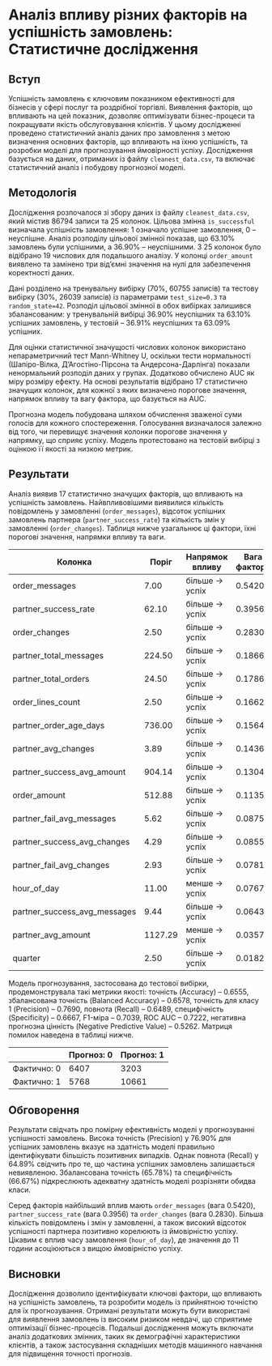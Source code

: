 # Аналіз впливу різних факторів на успішність замовлень: Статистичне дослідження

## Вступ

Успішність замовлень є ключовим показником ефективності для бізнесів у сфері послуг та роздрібної торгівлі. Виявлення факторів, що впливають на цей показник, дозволяє оптимізувати бізнес-процеси та покращувати якість обслуговування клієнтів. У цьому дослідженні проведено статистичний аналіз даних про замовлення з метою визначення основних факторів, що впливають на їхню успішність, та розробки моделі для прогнозування ймовірності успіху. Дослідження базується на даних, отриманих із файлу `cleanest_data.csv`, та включає статистичний аналіз і побудову прогнозної моделі.

## Методологія

Дослідження розпочалося зі збору даних із файлу `cleanest_data.csv`, який містив 86794 записи та 25 колонок. Цільова змінна `is_successful` визначала успішність замовлення: 1 означало успішне замовлення, 0 – неуспішне. Аналіз розподілу цільової змінної показав, що 63.10% замовлень були успішними, а 36.90% – неуспішними. З 25 колонок було відібрано 19 числових для подальшого аналізу. У колонці `order_amount` виявлено та замінено три від’ємні значення на нулі для забезпечення коректності даних.

Дані розділено на тренувальну вибірку (70%, 60755 записів) та тестову вибірку (30%, 26039 записів) із параметрами `test_size=0.3` та `random_state=42`. Розподіл цільової змінної в обох вибірках залишився збалансованим: у тренувальній вибірці 36.90% неуспішних та 63.10% успішних замовлень, у тестовій – 36.91% неуспішних та 63.09% успішних.

Для оцінки статистичної значущості числових колонок використано непараметричний тест Mann-Whitney U, оскільки тести нормальності (Шапіро-Вілка, Д’Агостіно-Пірсона та Андерсона-Дарлінга) показали ненормальний розподіл даних у групах. Додатково обчислено AUC як міру розміру ефекту. На основі результатів відібрано 17 статистично значущих колонок, для кожної з яких визначено порогове значення, напрямок впливу та вагу фактора, що базується на AUC.

Прогнозна модель побудована шляхом обчислення зваженої суми голосів для кожного спостереження. Голосування визначалося залежно від того, чи перевищує значення колонки порогове значення у напрямку, що сприяє успіху. Модель протестовано на тестовій вибірці з оцінкою її якості за низкою метрик.

## Результати

Аналіз виявив 17 статистично значущих факторів, що впливають на успішність замовлень. Найвпливовішими виявилися кількість повідомлень у замовленні (`order_messages`), відсоток успішних замовлень партнера (`partner_success_rate`) та кількість змін у замовленні (`order_changes`). Таблиця нижче узагальнює ці фактори, їхні порогові значення, напрямки впливу та ваги.

| Колонка                        | Поріг     | Напрямок впливу    | Вага фактора |
|--------------------------------|-----------|--------------------|--------------|
| order_messages                 | 7.00      | більше → успіх     | 0.5420       |
| partner_success_rate           | 62.10     | більше → успіх     | 0.3956       |
| order_changes                  | 2.50      | більше → успіх     | 0.2830       |
| partner_total_messages         | 224.50    | більше → успіх     | 0.1866       |
| partner_total_orders           | 24.50     | більше → успіх     | 0.1786       |
| order_lines_count              | 2.50      | більше → успіх     | 0.1662       |
| partner_order_age_days         | 736.00    | більше → успіх     | 0.1564       |
| partner_avg_changes            | 3.89      | більше → успіх     | 0.1436       |
| partner_success_avg_amount     | 904.14    | більше → успіх     | 0.1304       |
| order_amount                   | 512.88    | більше → успіх     | 0.1135       |
| partner_fail_avg_messages      | 5.62      | більше → успіх     | 0.0875       |
| partner_success_avg_changes    | 4.29      | більше → успіх     | 0.0855       |
| partner_fail_avg_changes       | 2.93      | більше → успіх     | 0.0781       |
| hour_of_day                    | 11.00     | менше → успіх      | 0.0767       |
| partner_success_avg_messages   | 9.44      | більше → успіх     | 0.0643       |
| partner_avg_amount             | 1127.29   | менше → успіх      | 0.0357       |
| quarter                        | 2.50      | більше → успіх     | 0.0182       |

Модель прогнозування, застосована до тестової вибірки, продемонструвала такі метрики якості: точність (Accuracy) – 0.6555, збалансована точність (Balanced Accuracy) – 0.6578, точність для класу 1 (Precision) – 0.7690, повнота (Recall) – 0.6489, специфічність (Specificity) – 0.6667, F1-міра – 0.7039, ROC AUC – 0.7222, негативна прогнозна цінність (Negative Predictive Value) – 0.5262. Матриця помилок наведена в таблиці нижче.

|                | Прогноз: 0 | Прогноз: 1 |
|----------------|------------|------------|
| Фактично: 0    | 6407       | 3203       |
| Фактично: 1    | 5768       | 10661      |

## Обговорення

Результати свідчать про помірну ефективність моделі у прогнозуванні успішності замовлень. Висока точність (Precision) у 76.90% для успішних замовлень вказує на здатність моделі правильно ідентифікувати більшість позитивних випадків. Однак повнота (Recall) у 64.89% свідчить про те, що частина успішних замовлень залишається невиявленою. Збалансована точність (65.78%) та специфічність (66.67%) підкреслюють адекватну здатність моделі розрізняти обидва класи.

Серед факторів найбільший вплив мають `order_messages` (вага 0.5420), `partner_success_rate` (вага 0.3956) та `order_changes` (вага 0.2830). Більша кількість повідомлень і змін у замовленні, а також високий відсоток успішності партнера позитивно корелюють із ймовірністю успіху. Цікавим є вплив часу замовлення (`hour_of_day`), де значення до 11 години асоціюються з вищою ймовірністю успіху.

## Висновки

Дослідження дозволило ідентифікувати ключові фактори, що впливають на успішність замовлень, та розробити модель із прийнятною точністю для їх прогнозування. Отримані результати можуть бути використані для виявлення замовлень із високим ризиком невдачі, що сприятиме оптимізації бізнес-процесів. Подальші дослідження можуть включати аналіз додаткових змінних, таких як демографічні характеристики клієнтів, а також застосування складніших методів машинного навчання для підвищення точності прогнозів.